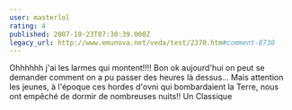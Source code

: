 ```yaml
---
user: masterlol
rating: 4
published: 2007-10-23T07:30:39.000Z
legacy_url: http://www.emunova.net/veda/test/2370.htm#comment-8730
---
```

Ohhhhhh j'ai les larmes qui montent!!!! Bon ok aujourd'hui on peut se demander comment on a pu passer des heures là dessus... Mais attention les jeunes, à l'époque ces hordes d'ovni qui bombardaient la Terre, nous ont empêché de dormir de nombreuses nuits!! Un Classique
